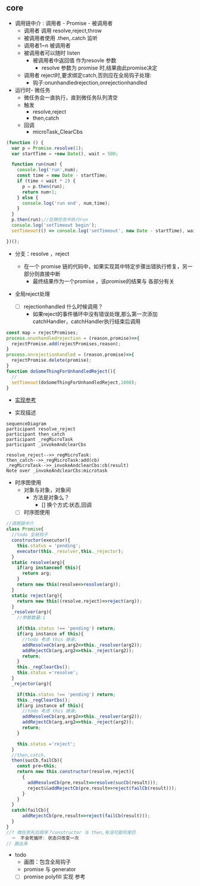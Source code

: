 ## core
- 调用链中介 : 调用者 - Promise - 被调用者
  - 调用者 调用 resolve,reject,throw
  - 被调用者使用 .then,.catch 监听
  - 调用者1~n 被调用者
  - 被调用者可以随时 listen
    - 被调用者中返回值 作为resovle 参数
      - resolve 参数为 promise 时,结果由此promise决定
  - 调用者 reject时,要求绑定catch,否则应在全局钩子处理:
    - 钩子:onunhandledrejection,onrejectionhandled
- 运行时- 微任务
  - 微任务会一直执行，直到微任务队列清空
  - 触发
    - resolve,reject
    - then,catch
  - 回调
    - microTask_ClearCbs

```js
(function () {
  var p = Promise.resolve(1);
  var startTime = +new Date(), wait = 500;

  function run(num) {
    console.log('run',num);
    const time = new Date - startTime;
    if (time < wait * 2) {
      p = p.then(run);
      return num+1;
    } else {
      console.log('run end', num,time);
    }
  }
  p.then(run);//在微任务中执行run
  console.log('setTimeout begin');
  setTimeout(() => console.log('setTimeout', new Date - startTime), wait);

})();
  ```
- 分支：resolve ，reject
  - 在一个 promise 链的代码中，如果实现其中特定步骤出错执行修复，另一部分则直接中断
    - 最终结果作为一个promise ，该promise的结果与 各部分有关

- 全局reject处理
  - [ ] rejectionhandled 什么时候调用？
    -  如果reject的事件循环中没有错误处理,那么第一次添加catchHandler，catchHandler执行结束后调用
    
```js
const map = rejectPromises;
process.onunhandledrejection = (reason,promise)=>{
  rejectPromise.add(rejectPromises,reason);
}
process.onrejectionhandled = (reason,promise)=>{
  rejectPromise.delete(promise);
}
function doSomeThingForUnhandledReject(){
  // 
  setTimeout(doSomeThingForUnhandledReject,1000);
}
```

- [实现参考](node_modules/_core-js@2.6.9@core-js/modules/es6.promise.js)

- 实现描述

```mermaid
sequenceDiagram 
participant resolve_reject
participant then_catch
participant _regMicroTask
participant _invokeAndclearCbs
 
resolve_reject-->>_regMicroTask: 
then_catch-->>_regMicroTask:add(cb)
_regMicroTask-->>_invokeAndclearCbs:cb(result)
Note over _invokeAndclearCbs:microtask
```
  - 时序图使用
    - 对象与对象，对象间
      - 方法是对象么？
        - [] 换个方式:状态,回调
    - [ ]  时序图使用  
```js
//调用链中介
class Promise{
  //todo 全局钩子
  constructor(executor){
    this.status = 'pending';
    executor(this._resolver,this._rejector);
  }
  static resolve(arg){
    if(arg instanceof this){
      return arg;
    }
    return new this(resolve=>resolve(arg));
  }
  static reject(arg){
    return new this((resolve,reject)=>reject(arg));
  }
  _resolver(arg){
    //参数数量:1

    if(this.status !== 'pending') return;
    if(arg instance of this){
      //todo 考虑 this 继承;
      addResolveCb(arg,arg2=>this._resolver(arg2));
      addRejectCb(arg,arg2=>this._reject(arg2));
      return;
    }
    this._regClearCbs();
    this.status ='resolve';
  }
  _rejector(arg){

    if(this.status !== 'pending') return;
    this._regClearCbs();
    if(arg instance of this){
      //todo 考虑 this 继承;
      addResolveCb(arg,arg2=>this._resolver(arg2));
      addRejectCb(arg,arg2=>this._reject(arg2));
      return;
    } 

    this.status ='reject'; 
  }
  //then,catch,
  then(sucCb,failCb){
    const pre=this;
    return new this.constructor(resolve,reject){
      {
        addResolveCb(pre,result=>resolve(sucCb(result)));
        reject&&addRejectCb(pre,result=>reject(failCb(result)));
      } 
    }
  }
  catch(failCb){ 
      addRejectCb(pre,result=>reject(failCb(result)));
  }
} 
//? 微任务先后顺序？constructor 与 then,有没可能咬尾巴
  －　不会死循环: 状态只改变一次
// 画出来
```
- todo
  - 画图：包含全局钩子
  - promise 与 generator
  - [ ] promise polyfill 实现 参考